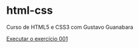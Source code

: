 # html-css
Curso de HTML5 e CSS3 com Gustavo Guanabara

<a href="https://luizgmelo.github.io/html-css/html-css/ex001/">Executar o exercício 001</a>
